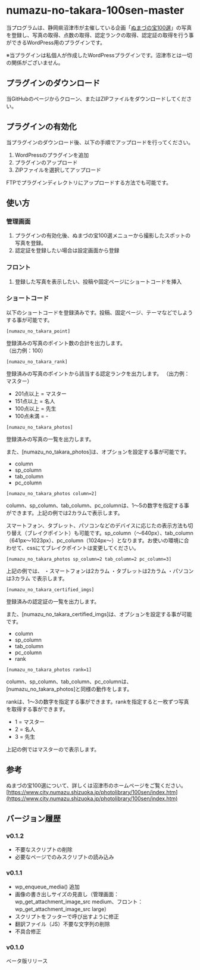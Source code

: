 # numazu-no-takara-100sen-master

当プログラムは、静岡県沼津市が主催している企画「[ぬまづの宝100選](https://www.city.numazu.shizuoka.jp/photolibrary/100sen/index.htm)」の写真を登録し、写真の取得、点数の取得、認定ランクの取得、認定証の取得を行う事ができるWordPress用のプラグインです。

※当プラグインは私個人が作成したWordPressプラグインです。沼津市とは一切の関係がございません。

## プラグインのダウンロード

当GitHubのページからクローン、またはZIPファイルをダウンロードしてください。

## プラグインの有効化

当プラグインのダウンロード後、以下の手順でアップロードを行ってください。

1. WordPressのプラグインを追加
2. プラグインのアップロード
3. ZIPファイルを選択してアップロード

FTPでプラグインディレクトリにアップロードする方法でも可能です。

## 使い方

### 管理画面

1. プラグインの有効化後、ぬまづの宝100選メニューから撮影したスポットの写真を登録。
2. 認定証を登録したい場合は設定画面から登録

### フロント

1. 登録した写真を表示したい、投稿や固定ページにショートコードを挿入

### ショートコード

以下のショートコードを登録済みです。投稿、固定ページ、テーマなどでしようする事が可能です。

``
[numazu_no_takara_point]  
``

登録済みの写真のポイント数の合計を出力します。  
（出力例：100）

``
[numazu_no_takara_rank]
``

登録済みの写真のポイントから該当する認定ランクを出力します。
（出力例：マスター）

* 201点以上 = マスター
* 151点以上 = 名人
* 100点以上 = 先生
* 100点未満 = -

``
[numazu_no_takara_photos]
``

登録済みの写真の一覧を出力します。

また、[numazu_no_takara_photos]は、オプションを設定する事が可能です。

* column
* sp_column
* tab_column
* pc_column

``
[numazu_no_takara_photos column=2]
``

column、sp_column、tab_column、pc_columnは、1〜5の数字を指定する事ができます。上記の例では2カラムで表示します。

スマートフォン、タブレット、パソコンなどのデバイスに応じたの表示方法も切り替え（ブレイクポイント）も可能です。sp_column（〜640px）、tab_column（641px〜1023px）、pc_column（1024px〜）となります。お使いの環境に合わせて、cssにてブレイクポイントは変更してください。

``
[numazu_no_takara_photos sp_column=2 tab_column=2 pc_column=3]
``

上記の例では、
・スマートフォンは2カラム
・タブレットは2カラム
・パソコンは3カラム
で表示します。

``
[numazu_no_takara_certified_imgs]
``

登録済みの認定証の一覧を出力します。

また、[numazu_no_takara_certified_imgs]は、オプションを設定する事が可能です。

* column
* sp_column
* tab_column
* pc_column
* rank

``
[numazu_no_takara_photos rank=1]
``

column、sp_column、tab_column、pc_columnは、[numazu_no_takara_photos]と同様の動作をします。

rankは、1〜3の数字を指定する事ができます。rankを指定すると一枚ずつ写真を取得する事ができます。

* 1 = マスター
* 2 = 名人
* 3 = 先生

上記の例ではマスターので表示します。

## 参考

ぬまづの宝100選について、詳しくは沼津市のホームページをご覧ください。
[https://www.city.numazu.shizuoka.jp/photolibrary/100sen/index.htm](https://www.city.numazu.shizuoka.jp/photolibrary/100sen/index.htm)


## バージョン履歴

### v0.1.2

* 不要なスクリプトの削除
* 必要なページでのみスクリプトの読み込み

### v0.1.1

* wp_enqueue_media() 追加
* 画像の書き出しサイズの見直し（管理画面：wp_get_attachment_image_src medium、フロント：wp_get_attachment_image_src large）
* スクリプトをフッターで呼び出すように修正
* 翻訳ファイル（JS）不要な文字列の削除
* 不具合修正

### v0.1.0

ベータ版リリース